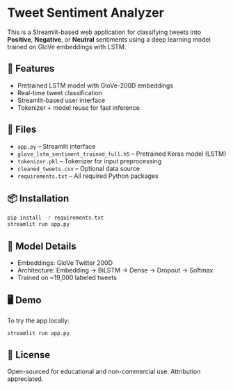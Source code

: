# Tweet Sentiment Analyzer

This is a Streamlit-based web application for classifying tweets into **Positive**, **Negative**, or **Neutral** sentiments using a deep learning model trained on GloVe embeddings with LSTM.

## 🚀 Features

- Pretrained LSTM model with GloVe-200D embeddings
- Real-time tweet classification
- Streamlit-based user interface
- Tokenizer + model reuse for fast inference

## 📁 Files

- `app.py` – Streamlit interface
- `glove_lstm_sentiment_trained_full.h5` – Pretrained Keras model (LSTM)
- `tokenizer.pkl` – Tokenizer for input preprocessing
- `cleaned_tweets.csv` – Optional data source
- `requirements.txt` – All required Python packages

## 📦 Installation

```bash
pip install -r requirements.txt
streamlit run app.py
```

## 🧠 Model Details

- Embeddings: GloVe Twitter 200D
- Architecture: Embedding → BiLSTM → Dense → Dropout → Softmax
- Trained on ~19,000 labeled tweets

## 🖥 Demo

To try the app locally:
```bash
streamlit run app.py
```

## 🤝 License

Open-sourced for educational and non-commercial use. Attribution appreciated.